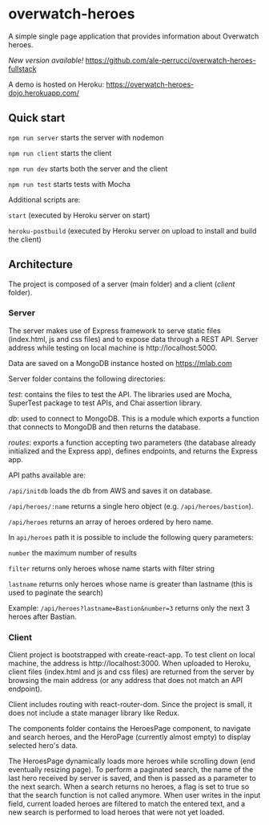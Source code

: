 # overwatch-heroes
A simple single page application that provides information about Overwatch heroes.

*New version available!* https://github.com/ale-perrucci/overwatch-heroes-fullstack

A demo is hosted on Heroku:
https://overwatch-heroes-dojo.herokuapp.com/

## Quick start

`npm run server` starts the server with nodemon

`npm run client` starts the client

`npm run dev` starts both the server and the client

`npm run test` starts tests with Mocha


Additional scripts are:

`start` (executed by Heroku server on start)

`heroku-postbuild` (executed by Heroku server on upload to install and build the client)


## Architecture

The project is composed of a server (main folder) and a client (*client* folder).

### Server

The server makes use of Express framework to serve static files (index.html, js and css files) and to expose data through a REST API. Server address while testing on local machine is http://localhost:5000.

Data are saved on a MongoDB instance hosted on https://mlab.com

Server folder contains the following directories:

*test*: contains the files to test the API. The libraries used are Mocha, SuperTest package to test APIs, and Chai assertion library.

*db*: used to connect to MongoDB. This is a module which exports a function that connects to MongoDB and then returns the database.

*routes*: exports a function accepting two parameters (the database already initialized and the Express app), defines endpoints, and returns the Express app.

API paths available are:

`/api/initdb` loads the db from AWS and saves it on database.

`/api/heroes/:name` returns a single hero object (e.g. `/api/heroes/bastion`).

`/api/heroes` returns an array of heroes ordered by hero name. 


In `api/heroes` path it is possible to include the following query parameters:

`number` the maximum number of results

`filter` returns only heroes whose name starts with filter string

`lastname` returns only heroes whose name is greater than lastname (this is used to paginate the search)

Example: `/api/heroes?lastname=Bastion&number=3` returns only the next 3 heroes after Bastian.

### Client

Client project is bootstrapped with create-react-app.
To test client on local machine, the address is http://localhost:3000. When uploaded to Heroku, client files (index.html and js and css files) are returned from the server by browsing the main address (or any address that does not match an API endpoint).

Client includes routing with react-router-dom. Since the project is small, it does not include a state manager library like Redux.

The components folder contains the HeroesPage component, to navigate and search heroes, and the HeroPage (currently almost empty) to display selected hero's data.

The HeroesPage dynamically loads more heroes while scrolling down (end eventually resizing page). To perform a paginated search, the name of the last hero received by server is saved, and then is passed as a parameter to the next search. When a search returns no heroes, a flag is set to true so that the search function is not called anymore.
When user writes in the input field, current loaded heroes are filtered to match the entered text, and a new search is performed to load heroes that were not yet loaded.
